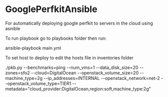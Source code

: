 # GooglePerfkitAnsible
For automatically deploying google perfkit to servers in the cloud using asnible

To run playbook go to playbooks folder then run:

ansible-playbook main.yml

To set host to deploy to edit the hosts file in inventories folder


./pkb.py --benchmarks=ping --num_vms=1 --data_disk_size=20 --zones=sfo2 --cloud=DigitalOcean --openstack_volume_size=20 --machine_type=2g --ip_addresses=INTERNAL --openstack_network=net-2 --openstack_volume_type=TIER1 --metadata="cloud_provider:DigitalOcean,region:soft,machine_type:2g"
